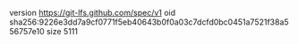 version https://git-lfs.github.com/spec/v1
oid sha256:9226e3dd7a9cf0771f5eb40643b0f0a03c7dcfd0bc0451a7521f38a556757e10
size 5111
